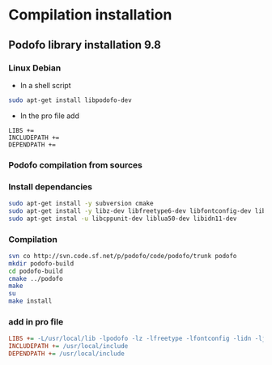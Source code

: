 # Compilation installation

## Podofo library installation 9.8

### Linux Debian


- In a shell script

~~~bash
sudo apt-get install libpodofo-dev
~~~
- In the pro file add

~~~
LIBS +=
INCLUDEPATH +=
DEPENDPATH +=
~~~


### Podofo compilation from sources

### Install dependancies

~~~bash
sudo apt-get install -y subversion cmake
sudo apt-get install -y libz-dev libfreetype6-dev libfontconfig-dev libjpeg-dev libssl-dev libcrypto++9v5-dev libtiff-dev
sudo apt-get instal -u libcppunit-dev liblua50-dev libidn11-dev
~~~

### Compilation


~~~bash
svn co http://svn.code.sf.net/p/podofo/code/podofo/trunk podofo
mkdir podofo-build
cd podofo-build
cmake ../podofo
make
su
make install
~~~~

### add in pro file

~~~ini
LIBS += -L/usr/local/lib -lpodofo -lz -lfreetype -lfontconfig -lidn -ljpeg -lcrypto -lssl
INCLUDEPATH += /usr/local/include
DEPENDPATH += /usr/local/include
~~~
